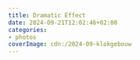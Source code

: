 ```yaml
---
title: Dramatic Effect
date: 2024-09-21T12:02:46+02:00
categories:
- photos
coverImage: cdn:/2024-09-klokgebouw
---
```


